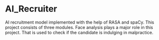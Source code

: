 # AI_Recruiter
AI recruitment model implemented with the help of RASA and spaCy.
This project consists of three modules. Face analysis plays a major role in this project. That is used to check if the candidate is indulging in malpractice.
